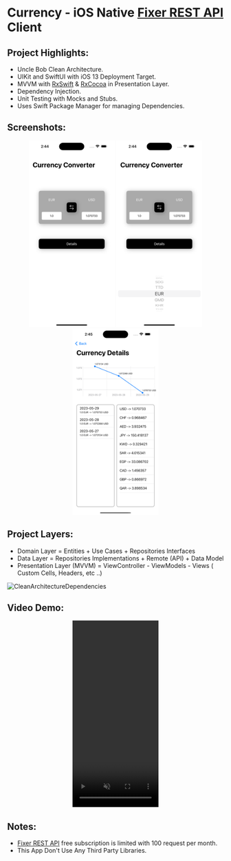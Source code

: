# Currency - iOS Native [Fixer REST API][Fixer REST API] Client 


## Project Highlights: 

- Uncle Bob Clean Architecture.
- UIKit and SwiftUI with iOS 13 Deployment Target.
- MVVM with [RxSwift][RxSwift] & [RxCocoa][RxSwift] in Presentation Layer.
- Dependency Injection.
- Unit Testing with Mocks and Stubs.
- Uses Swift Package Manager for managing Dependencies.

## Screenshots: 

<p align="center">
<img src="Media/Converter-1.png" width="200" height="433">
<img src="Media/Converter-2.png" width="200" height="433">
<img src="Media/Converter-3.png" width="200" height="433">
</p>

## Project Layers: 

- Domain Layer = Entities + Use Cases + Repositories Interfaces
- Data Layer = Repositories Implementations + Remote (API) + Data Model
- Presentation Layer (MVVM) = ViewController - ViewModels - Views ( Custom Cells, Headers, etc ..) 

![CleanArchitectureDependencies](https://user-images.githubusercontent.com/72504852/221656809-fcde020e-f7d9-48eb-964e-1f9fe2b07718.png)

## Video Demo:

<p align="center">
<video width="200" height="433" controls muted markdown="1">
  <source src="Media/Demo.mp4" type="video/mp4">

</video>
</p>

## Notes:

- [Fixer REST API][Fixer REST API] free subscription is limited with 100 request per month.
- This App Don't Use Any Third Party Libraries.

[Swift]: https://docs.swift.org/swift-book/documentation/the-swift-programming-language/
[Fixer REST API]: https://apilayer.com/marketplace/fixer-api
[contact]: https://www.linkedin.com/in/ali-fayed-8682aa1a6/
[RxSwift]: https://github.com/ReactiveX/RxSwift